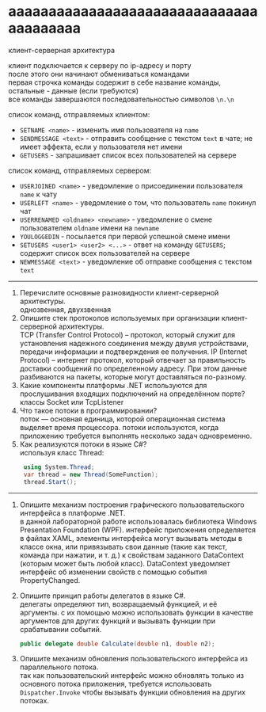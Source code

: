 # аааааааааааааааааааааааааааааааааааааааа

клиент-серверная архитектура

клиент подключается к серверу по ip-адресу и порту  
после этого они начинают обмениваться командами  
первая строчка команды содержит в себе название команды, остальные - данные (если требуются)  
все команды завершаются последовательностью символов `\n.\n`

список команд, отправляемых клиентом:

- `SETNAME <name>` - изменить имя пользователя на `name`
- `SENDMESSAGE <text>` - отправить сообщение с текстом `text` в чате; не имеет эффекта, если у пользователя нет имени
- `GETUSERS` - запрашивает список всех пользователей на сервере

список команд, отправляемых сервером:

- `USERJOINED <name>` - уведомление о присоединении пользователя `name` к чату
- `USERLEFT <name>` - уведомление о том, что пользователь `name` покинул чат
- `USERRENAMED <oldname> <newname>` - уведомление о смене пользователем `oldname` имени на `newname`
- `YOULOGGEDIN` - посылается при первой успешной смене имени
- `SETUSERS <user1> <user2> <...>` - ответ на команду `GETUSERS`; содержит список всех пользователей на сервере
- `NEWMESSAGE <text>` - уведомление об отправке cообщения с текстом `text`

---

1. Перечислите основные разновидности клиент-серверной архитектуры.   
   однозвенная, двухзвенная
2. Опишите стек протоколов используемых при организации клиент-серверной архитектуры.  
   TCP (Transfer Control Protocol) –
   протокол, который служит для установления надежного соединения между двумя устройствами, передачи информации и
   подтверждения ее получения. IP (Internet Protocol) – интернет протокол, который отвечает за правильность доставки
   сообщений по определенному адресу. При этом данные разбиваются на пакеты, которые могут доставляться по-разному.
3. Какие компоненты платформы .NET используются для прослушивания входящих подключений на определённом порте?  
   классы Socket или TcpListener
4. Что такое потоки в программировании?  
   поток — основная единица, которой операционная система выделяет время процессора. потоки используются, когда приложению требуется выполнять несколько задач одновременно.
5. Как реализуются потоки в языке C#?  
   используя класс Thread:
   ```cs
    using System.Thread;
    var thread = new Thread(SomeFunction);
    thread.Start();
   ```

---

1. Опишите механизм построения графического пользовательского интерфейса в платформе .NET.  
   в данной лабораторной работе использовалась библиотека Windows Presentation Foundation (WPF). интерфейс приложения определяется в файлах XAML, элементы интерфейса могут вызывать методы в классе окна, или привязывать свои данные (такие как текст, команда при нажатии, и т. д.) к свойствам заданного DataContext (которым может быть любой класс). DataContext уведомляет интерфейс об изменении свойств с помощью события PropertyChanged.

2. Опишите принцип работы делегатов в языке C#.  
   делегаты определяют тип, возвращаемый функцией, и её аргументы. с их помощью можно использовать функции в качестве аргументов для других функций и вызывать функции при срабатывании событий.
    ```cs
    public delegate double Calculate(double n1, double n2);
    ```

3. Опишите механизм обновления пользовательского интерфейса из параллельного потока.  
   так как пользовательский интерфейс можно обновлять только из основного потока приложения, требуется использовать `Dispatcher.Invoke` чтобы вызывать функции обновления на других потоках.
